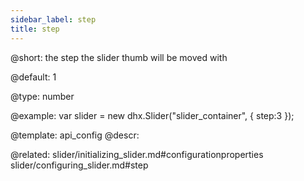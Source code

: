 ```yaml
---
sidebar_label: step
title: step
---          
```


@short: 
the step the slider thumb will be moved with


@default:
1


@type: number

@example: 
var slider = new dhx.Slider("slider_container", { 
    step:3
});


@template:	api_config
@descr: 

@related: slider/initializing_slider.md#configurationproperties
slider/configuring_slider.md#step
